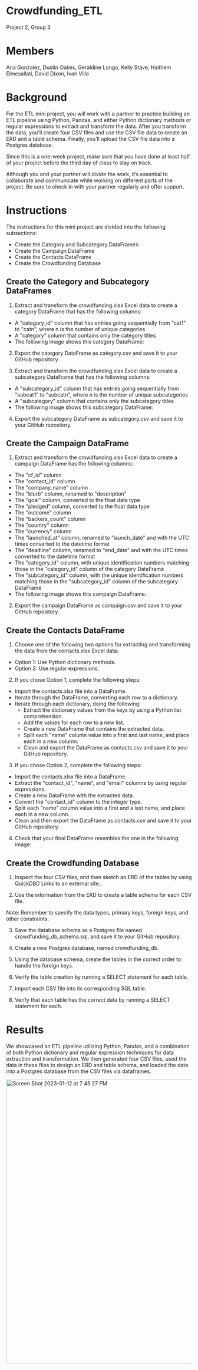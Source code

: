 # Crowdfunding_ETL
Project 2, Group 3

# **Members**

Ana Gonzalez, Dustin Oakes, Geraldine Longo, Kelly Stave, Haithem Elmesallati, David Dixon, Ivan Villa

# **Background**

For the ETL mini project, you will work with a partner to practice building an ETL pipeline using Python, Pandas, and either Python dictionary methods or regular expressions to extract and transform the data. After you transform the data, you'll create four CSV files and use the CSV file data to create an ERD and a table schema. Finally, you’ll upload the CSV file data into a Postgres database.

Since this is a one-week project, make sure that you have done at least half of your project before the third day of class to stay on track.

Although you and your partner will divide the work, it’s essential to collaborate and communicate while working on different parts of the project. Be sure to check in with your partner regularly and offer support.

# **Instructions**

The instructions for this mini project are divided into the following subsections:

* Create the Category and Subcategory DataFrames
* Create the Campaign DataFrame
* Create the Contacts DataFrame
* Create the Crowdfunding Database

## **Create the Category and Subcategory DataFrames**

1. Extract and transform the crowdfunding.xlsx Excel data to create a category DataFrame that has the following columns:

  * A "category_id" column that has entries going sequentially from "cat1" to "catn", where n is the number of unique categories
  * A "category" column that contains only the category titles
  * The following image shows this category DataFrame:

2. Export the category DataFrame as category.csv and save it to your GitHub repository.

3. Extract and transform the crowdfunding.xlsx Excel data to create a subcategory DataFrame that has the following columns:

  * A "subcategory_id" column that has entries going sequentially from "subcat1" to "subcatn", where n is the number of unique subcategories
  * A "subcategory" column that contains only the subcategory titles
  * The following image shows this subcategory DataFrame:

4. Export the subcategory DataFrame as subcategory.csv and save it to your GitHub repository.

## **Create the Campaign DataFrame**

1. Extract and transform the crowdfunding.xlsx Excel data to create a campaign DataFrame has the following columns:

  * The "cf_id" column
  * The "contact_id" column
  * The "company_name" column
  * The "blurb" column, renamed to "description"
  * The "goal" column, converted to the float data type
  * The "pledged" column, converted to the float data type
  * The "outcome" column
  * The "backers_count" column
  * The "country" column
  * The "currency" column
  * The "launched_at" column, renamed to "launch_date" and with the UTC times converted to the datetime format
  * The "deadline" column, renamed to "end_date" and with the UTC times converted to the datetime format
  * The "category_id" column, with unique identification numbers matching those in the "category_id" column of the category DataFrame
  * The "subcategory_id" column, with the unique identification numbers matching those in the "subcategory_id" column of the subcategory DataFrame
  * The following image shows this campaign DataFrame:

2. Export the campaign DataFrame as campaign.csv and save it to your GitHub repository.

## **Create the Contacts DataFrame**

1. Choose one of the following two options for extracting and transforming the data from the contacts.xlsx Excel data:

  * Option 1: Use Python dictionary methods.
  * Option 2: Use regular expressions.

2. If you chose Option 1, complete the following steps:

  * Import the contacts.xlsx file into a DataFrame.
  * Iterate through the DataFrame, converting each row to a dictionary.
  * Iterate through each dictionary, doing the following:
    * Extract the dictionary values from the keys by using a Python list comprehension.
    * Add the values for each row to a new list.
    * Create a new DataFrame that contains the extracted data.
    * Split each "name" column value into a first and last name, and place each in a new column.
    * Clean and export the DataFrame as contacts.csv and save it to your GitHub repository.

3. If you chose Option 2, complete the following steps:

  * Import the contacts.xlsx file into a DataFrame.
  * Extract the "contact_id", "name", and "email" columns by using regular expressions.
  * Create a new DataFrame with the extracted data.
  * Convert the "contact_id" column to the integer type.
  * Split each "name" column value into a first and a last name, and place each in a new column.
  * Clean and then export the DataFrame as contacts.csv and save it to your GitHub repository.

4. Check that your final DataFrame resembles the one in the following image:

## **Create the Crowdfunding Database**

1. Inspect the four CSV files, and then sketch an ERD of the tables by using QuickDBD Links to an external site..

2. Use the information from the ERD to create a table schema for each CSV file.

  Note: Remember to specify the data types, primary keys, foreign keys, and other constraints.

3. Save the database schema as a Postgres file named crowdfunding_db_schema.sql, and save it to your GitHub repository.

4. Create a new Postgres database, named crowdfunding_db.

5. Using the database schema, create the tables in the correct order to handle the foreign keys.

6. Verify the table creation by running a SELECT statement for each table.

7. Import each CSV file into its corresponding SQL table.

8. Verify that each table has the correct data by running a SELECT statement for each.

# **Results**

We showcased an ETL pipeline utilizing Python, Pandas, and a combination of both Python dictionary and regular expression techniques for data extraction and transformation. We then generated four CSV files, used the data in these files to design an ERD and table schema, and loaded the data into a Postgres database from the CSV files via dataframes.

<img width="772" alt="Screen Shot 2023-01-12 at 7 45 27 PM" src="https://user-images.githubusercontent.com/113266571/212232700-02577511-88ed-414c-944f-d3f348aa51a5.png">




